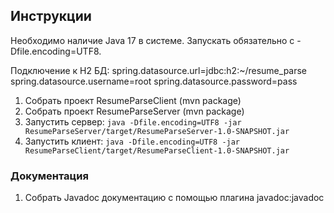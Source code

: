 ## Инструкции

Необходимо наличие Java 17 в системе. Запускать обязательно с -Dfile.encoding=UTF8.

Подключение к H2 БД: 
spring.datasource.url=jdbc:h2:~/resume_parse
spring.datasource.username=root
spring.datasource.password=pass

1. Собрать проект ResumeParseClient (mvn package)
2. Собрать проект ResumeParseServer (mvn package)
2. Запустить сервер: `java -Dfile.encoding=UTF8 -jar ResumeParseServer/target/ResumeParseServer-1.0-SNAPSHOT.jar`
3. Запустить клиент: `java -Dfile.encoding=UTF8 -jar ResumeParseClient/target/ResumeParseClient-1.0-SNAPSHOT.jar`

### Документация 

1. Собрать Javadoc документацию с помощью плагина javadoc:javadoc
